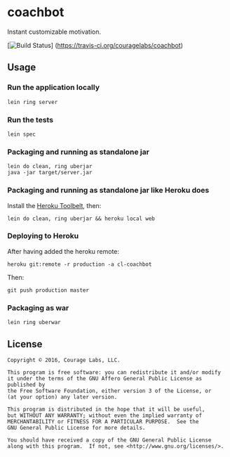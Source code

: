 # coachbot

Instant customizable motivation.

[![Build Status](https://travis-ci.org/couragelabs/coachbot.svg?branch=master)]
(https://travis-ci.org/couragelabs/coachbot)

## Usage

### Run the application locally

`lein ring server`

### Run the tests

`lein spec`

### Packaging and running as standalone jar

```
lein do clean, ring uberjar
java -jar target/server.jar
```

### Packaging and running as standalone jar like Heroku does
Install the [Heroku Toolbelt](https://toolbelt.heroku.com/), then:

```
lein do clean, ring uberjar && heroku local web
```

### Deploying to Heroku

After having added the heroku remote:

    heroku git:remote -r production -a cl-coachbot
    
Then:
    
    git push production master

### Packaging as war

`lein ring uberwar`

## License

    Copyright © 2016, Courage Labs, LLC.
    
    This program is free software: you can redistribute it and/or modify
    it under the terms of the GNU Affero General Public License as published by
    the Free Software Foundation, either version 3 of the License, or
    (at your option) any later version.
    
    This program is distributed in the hope that it will be useful,
    but WITHOUT ANY WARRANTY; without even the implied warranty of
    MERCHANTABILITY or FITNESS FOR A PARTICULAR PURPOSE.  See the
    GNU General Public License for more details.
    
    You should have received a copy of the GNU General Public License
    along with this program.  If not, see <http://www.gnu.org/licenses/>.
    
